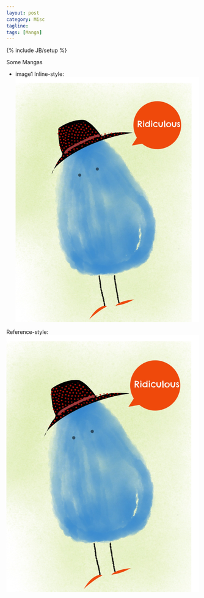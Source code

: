 ```yaml
---
layout: post
category: Misc
tagline: 
tags: [Manga]
---
```

{% include JB/setup %}

Some Mangas

* image1
Inline-style: 
![alt text](https://github.com/flkuo/blog/blob/gh-pages/images/manga01.jpg "Logo Title Text 1")

Reference-style: 
![alt text][logo]

[logo]: https://github.com/flkuo/blog/blob/gh-pages/images/manga01.jpg "Logo Title Text 2"